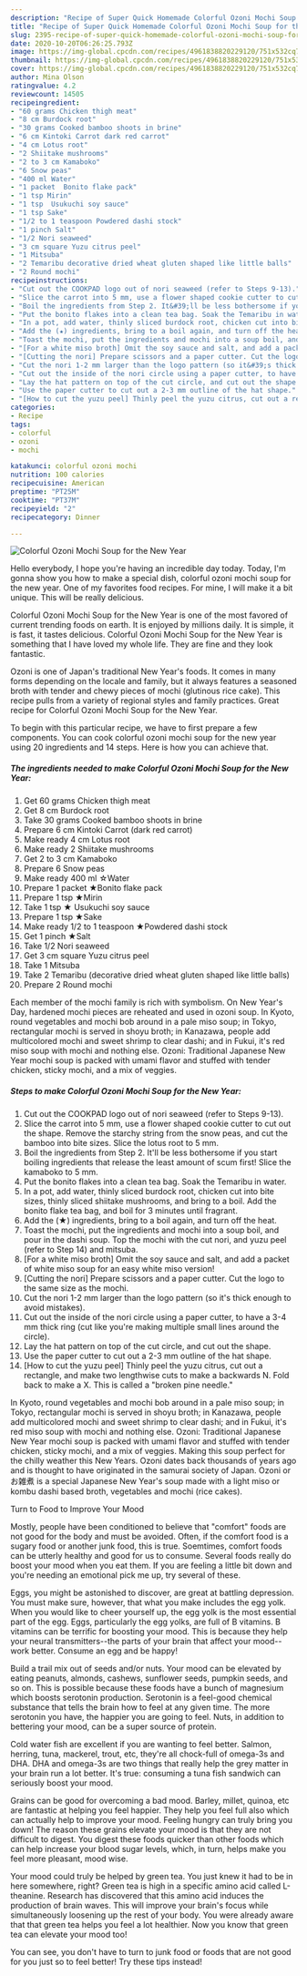 ```yaml
---
description: "Recipe of Super Quick Homemade Colorful Ozoni Mochi Soup for the New Year"
title: "Recipe of Super Quick Homemade Colorful Ozoni Mochi Soup for the New Year"
slug: 2395-recipe-of-super-quick-homemade-colorful-ozoni-mochi-soup-for-the-new-year
date: 2020-10-20T06:26:25.793Z
image: https://img-global.cpcdn.com/recipes/4961838820229120/751x532cq70/colorful-ozoni-mochi-soup-for-the-new-year-recipe-main-photo.jpg
thumbnail: https://img-global.cpcdn.com/recipes/4961838820229120/751x532cq70/colorful-ozoni-mochi-soup-for-the-new-year-recipe-main-photo.jpg
cover: https://img-global.cpcdn.com/recipes/4961838820229120/751x532cq70/colorful-ozoni-mochi-soup-for-the-new-year-recipe-main-photo.jpg
author: Mina Olson
ratingvalue: 4.2
reviewcount: 14505
recipeingredient:
- "60 grams Chicken thigh meat"
- "8 cm Burdock root"
- "30 grams Cooked bamboo shoots in brine"
- "6 cm Kintoki Carrot dark red carrot"
- "4 cm Lotus root"
- "2 Shiitake mushrooms"
- "2 to 3 cm Kamaboko"
- "6 Snow peas"
- "400 ml Water"
- "1 packet  Bonito flake pack"
- "1 tsp Mirin"
- "1 tsp  Usukuchi soy sauce"
- "1 tsp Sake"
- "1/2 to 1 teaspoon Powdered dashi stock"
- "1 pinch Salt"
- "1/2 Nori seaweed"
- "3 cm square Yuzu citrus peel"
- "1 Mitsuba"
- "2 Temaribu decorative dried wheat gluten shaped like little balls"
- "2 Round mochi"
recipeinstructions:
- "Cut out the COOKPAD logo out of nori seaweed (refer to Steps 9-13)."
- "Slice the carrot into 5 mm, use a flower shaped cookie cutter to cut out the shape. Remove the starchy string from the snow peas, and cut the bamboo into bite sizes. Slice the lotus root to 5 mm."
- "Boil the ingredients from Step 2. It&#39;ll be less bothersome if you start boiling ingredients that release the least amount of scum first! Slice the kamaboko to 5 mm."
- "Put the bonito flakes into a clean tea bag. Soak the Temaribu in water."
- "In a pot, add water, thinly sliced burdock root, chicken cut into bite sizes, thinly sliced shiitake mushrooms, and bring to a boil. Add the bonito flake tea bag, and boil for 3 minutes until fragrant."
- "Add the (★) ingredients, bring to a boil again, and turn off the heat."
- "Toast the mochi, put the ingredients and mochi into a soup boil, and pour in the dashi soup. Top the mochi with the cut nori, and yuzu peel (refer to Step 14) and mitsuba."
- "[For a white miso broth] Omit the soy sauce and salt, and add a packet of white miso soup for an easy white miso version!"
- "[Cutting the nori] Prepare scissors and a paper cutter. Cut the logo to the same size as the mochi."
- "Cut the nori 1-2 mm larger than the logo pattern (so it&#39;s thick enough to avoid mistakes)."
- "Cut out the inside of the nori circle using a paper cutter, to have a 3-4 mm thick ring (cut like you&#39;re making multiple small lines around the circle)."
- "Lay the hat pattern on top of the cut circle, and cut out the shape."
- "Use the paper cutter to cut out a 2-3 mm outline of the hat shape."
- "[How to cut the yuzu peel] Thinly peel the yuzu citrus, cut out a rectangle, and make two lengthwise cuts to make a backwards N. Fold back to make a X. This is called a &#34;broken pine needle.&#34;"
categories:
- Recipe
tags:
- colorful
- ozoni
- mochi

katakunci: colorful ozoni mochi 
nutrition: 100 calories
recipecuisine: American
preptime: "PT25M"
cooktime: "PT37M"
recipeyield: "2"
recipecategory: Dinner

---
```



![Colorful Ozoni Mochi Soup for the New Year](https://img-global.cpcdn.com/recipes/4961838820229120/751x532cq70/colorful-ozoni-mochi-soup-for-the-new-year-recipe-main-photo.jpg)

Hello everybody, I hope you're having an incredible day today. Today, I'm gonna show you how to make a special dish, colorful ozoni mochi soup for the new year. One of my favorites food recipes. For mine, I will make it a bit unique. This will be really delicious.

Colorful Ozoni Mochi Soup for the New Year is one of the most favored of current trending foods on earth. It is enjoyed by millions daily. It is simple, it is fast, it tastes delicious. Colorful Ozoni Mochi Soup for the New Year is something that I have loved my whole life. They are fine and they look fantastic.

Ozoni is one of Japan&#39;s traditional New Year&#39;s foods. It comes in many forms depending on the locale and family, but it always features a seasoned broth with tender and chewy pieces of mochi (glutinous rice cake). This recipe pulls from a variety of regional styles and family practices. Great recipe for Colorful Ozoni Mochi Soup for the New Year.


To begin with this particular recipe, we have to first prepare a few components. You can cook colorful ozoni mochi soup for the new year using 20 ingredients and 14 steps. Here is how you can achieve that.

<!--inarticleads1-->

##### The ingredients needed to make Colorful Ozoni Mochi Soup for the New Year:

1. Get 60 grams Chicken thigh meat
1. Get 8 cm Burdock root
1. Take 30 grams Cooked bamboo shoots in brine
1. Prepare 6 cm Kintoki Carrot (dark red carrot)
1. Make ready 4 cm Lotus root
1. Make ready 2 Shiitake mushrooms
1. Get 2 to 3 cm Kamaboko
1. Prepare 6 Snow peas
1. Make ready 400 ml ☆Water
1. Prepare 1 packet  ★Bonito flake pack
1. Prepare 1 tsp ★Mirin
1. Take 1 tsp ★ Usukuchi soy sauce
1. Prepare 1 tsp ★Sake
1. Make ready 1/2 to 1 teaspoon ★Powdered dashi stock
1. Get 1 pinch ★Salt
1. Take 1/2 Nori seaweed
1. Get 3 cm square Yuzu citrus peel
1. Take 1 Mitsuba
1. Take 2 Temaribu (decorative dried wheat gluten shaped like little balls)
1. Prepare 2 Round mochi


Each member of the mochi family is rich with symbolism. On New Year&#39;s Day, hardened mochi pieces are reheated and used in ozoni soup. In Kyoto, round vegetables and mochi bob around in a pale miso soup; in Tokyo, rectangular mochi is served in shoyu broth; in Kanazawa, people add multicolored mochi and sweet shrimp to clear dashi; and in Fukui, it&#39;s red miso soup with mochi and nothing else. Ozoni: Traditional Japanese New Year mochi soup is packed with umami flavor and stuffed with tender chicken, sticky mochi, and a mix of veggies. 

<!--inarticleads2-->

##### Steps to make Colorful Ozoni Mochi Soup for the New Year:

1. Cut out the COOKPAD logo out of nori seaweed (refer to Steps 9-13).
1. Slice the carrot into 5 mm, use a flower shaped cookie cutter to cut out the shape. Remove the starchy string from the snow peas, and cut the bamboo into bite sizes. Slice the lotus root to 5 mm.
1. Boil the ingredients from Step 2. It&#39;ll be less bothersome if you start boiling ingredients that release the least amount of scum first! Slice the kamaboko to 5 mm.
1. Put the bonito flakes into a clean tea bag. Soak the Temaribu in water.
1. In a pot, add water, thinly sliced burdock root, chicken cut into bite sizes, thinly sliced shiitake mushrooms, and bring to a boil. Add the bonito flake tea bag, and boil for 3 minutes until fragrant.
1. Add the (★) ingredients, bring to a boil again, and turn off the heat.
1. Toast the mochi, put the ingredients and mochi into a soup boil, and pour in the dashi soup. Top the mochi with the cut nori, and yuzu peel (refer to Step 14) and mitsuba.
1. [For a white miso broth] Omit the soy sauce and salt, and add a packet of white miso soup for an easy white miso version!
1. [Cutting the nori] Prepare scissors and a paper cutter. Cut the logo to the same size as the mochi.
1. Cut the nori 1-2 mm larger than the logo pattern (so it&#39;s thick enough to avoid mistakes).
1. Cut out the inside of the nori circle using a paper cutter, to have a 3-4 mm thick ring (cut like you&#39;re making multiple small lines around the circle).
1. Lay the hat pattern on top of the cut circle, and cut out the shape.
1. Use the paper cutter to cut out a 2-3 mm outline of the hat shape.
1. [How to cut the yuzu peel] Thinly peel the yuzu citrus, cut out a rectangle, and make two lengthwise cuts to make a backwards N. Fold back to make a X. This is called a &#34;broken pine needle.&#34;


In Kyoto, round vegetables and mochi bob around in a pale miso soup; in Tokyo, rectangular mochi is served in shoyu broth; in Kanazawa, people add multicolored mochi and sweet shrimp to clear dashi; and in Fukui, it&#39;s red miso soup with mochi and nothing else. Ozoni: Traditional Japanese New Year mochi soup is packed with umami flavor and stuffed with tender chicken, sticky mochi, and a mix of veggies. Making this soup perfect for the chilly weather this New Years. Ozoni dates back thousands of years ago and is thought to have originated in the samurai society of Japan. Ozoni or お雑煮 is a special Japanese New Year&#39;s soup made with a light miso or kombu dashi based broth, vegetables and mochi (rice cakes). 

Turn to Food to Improve Your Mood


Mostly, people have been conditioned to believe that "comfort" foods are not good for the body and must be avoided. Often, if the comfort food is a sugary food or another junk food, this is true. Soemtimes, comfort foods can be utterly healthy and good for us to consume. Several foods really do boost your mood when you eat them. If you are feeling a little bit down and you're needing an emotional pick me up, try several of these.

Eggs, you might be astonished to discover, are great at battling depression. You must make sure, however, that what you make includes the egg yolk. When you would like to cheer yourself up, the egg yolk is the most essential part of the egg. Eggs, particularly the egg yolks, are full of B vitamins. B vitamins can be terrific for boosting your mood. This is because they help your neural transmitters--the parts of your brain that affect your mood--work better. Consume an egg and be happy!

Build a trail mix out of seeds and/or nuts. Your mood can be elevated by eating peanuts, almonds, cashews, sunflower seeds, pumpkin seeds, and so on. This is possible because these foods have a bunch of magnesium which boosts serotonin production. Serotonin is a feel-good chemical substance that tells the brain how to feel at any given time. The more serotonin you have, the happier you are going to feel. Nuts, in addition to bettering your mood, can be a super source of protein.

Cold water fish are excellent if you are wanting to feel better. Salmon, herring, tuna, mackerel, trout, etc, they're all chock-full of omega-3s and DHA. DHA and omega-3s are two things that really help the grey matter in your brain run a lot better. It's true: consuming a tuna fish sandwich can seriously boost your mood. 

Grains can be good for overcoming a bad mood. Barley, millet, quinoa, etc are fantastic at helping you feel happier. They help you feel full also which can actually help to improve your mood. Feeling hungry can truly bring you down! The reason these grains elevate your mood is that they are not difficult to digest. You digest these foods quicker than other foods which can help increase your blood sugar levels, which, in turn, helps make you feel more pleasant, mood wise.

Your mood could truly be helped by green tea. You just knew it had to be in here somewhere, right? Green tea is high in a specific amino acid called L-theanine. Research has discovered that this amino acid induces the production of brain waves. This will improve your brain's focus while simultaneously loosening up the rest of your body. You were already aware that that green tea helps you feel a lot healthier. Now you know that green tea can elevate your mood too!

You can see, you don't have to turn to junk food or foods that are not good for you just so to feel better! Try  these tips  instead!

